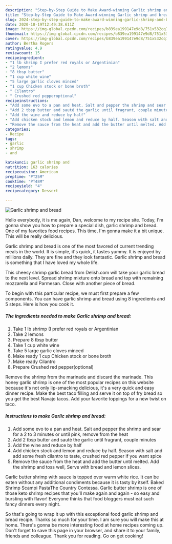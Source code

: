 ```yaml
---
description: "Step-by-Step Guide to Make Award-winning Garlic shrimp and bread"
title: "Step-by-Step Guide to Make Award-winning Garlic shrimp and bread"
slug: 2024-step-by-step-guide-to-make-award-winning-garlic-shrimp-and-bread
date: 2020-10-19T12:49:38.611Z
image: https://img-global.cpcdn.com/recipes/b839ea199147e9d8/751x532cq70/garlic-shrimp-and-bread-recipe-main-photo.jpg
thumbnail: https://img-global.cpcdn.com/recipes/b839ea199147e9d8/751x532cq70/garlic-shrimp-and-bread-recipe-main-photo.jpg
cover: https://img-global.cpcdn.com/recipes/b839ea199147e9d8/751x532cq70/garlic-shrimp-and-bread-recipe-main-photo.jpg
author: Bertha Rogers
ratingvalue: 4.9
reviewcount: 15
recipeingredient:
- "1 lb shrimp I prefer red royals or Argentinian"
- "2 lemons"
- "8 tbsp butter"
- "1 cup white wine"
- "5 large garlic cloves minced"
- "1 cup Chicken stock or bone broth"
- " Cilantro"
- " Crushed red pepperoptional"
recipeinstructions:
- "Add some evo to a pan and heat. Salt and pepper the shrimp and sear for a 2 to 3 minutes or until pink, remove from the heat"
- "Add 2 tbsp butter and sauté the garlic until fragrant, couple minutes"
- "Add the wine and reduce by half"
- "Add chicken stock and lemon and reduce by half. Season with salt and add some fresh cilantro to taste, crushed red pepper if you want spice"
- "Remove the sauce from the heat and add the butter until melted. Add the shrimp and toss well, Serve with bread and lemon slices."
categories:
- Recipe
tags:
- garlic
- shrimp
- and

katakunci: garlic shrimp and 
nutrition: 163 calories
recipecuisine: American
preptime: "PT25M"
cooktime: "PT48M"
recipeyield: "4"
recipecategory: Dessert

---
```



![Garlic shrimp and bread](https://img-global.cpcdn.com/recipes/b839ea199147e9d8/751x532cq70/garlic-shrimp-and-bread-recipe-main-photo.jpg)

Hello everybody, it is me again, Dan, welcome to my recipe site. Today, I'm gonna show you how to prepare a special dish, garlic shrimp and bread. One of my favorites food recipes. This time, I'm gonna make it a bit unique. This will be really delicious.

Garlic shrimp and bread is one of the most favored of current trending meals in the world. It is simple, it's quick, it tastes yummy. It is enjoyed by millions daily. They are fine and they look fantastic. Garlic shrimp and bread is something that I have loved my whole life.

This cheesy shrimp garlic bread from Delish.com will take your garlic bread to the next level. Spread shrimp mixture onto bread and top with remaining mozzarella and Parmesan. Close with another piece of bread.


To begin with this particular recipe, we must first prepare a few components. You can have garlic shrimp and bread using 8 ingredients and 5 steps. Here is how you cook it.

<!--inarticleads1-->

##### The ingredients needed to make Garlic shrimp and bread:

1. Take 1 lb shrimp (I prefer red royals or Argentinian
1. Take 2 lemons
1. Prepare 8 tbsp butter
1. Take 1 cup white wine
1. Take 5 large garlic cloves minced
1. Make ready 1 cup Chicken stock or bone broth
1. Make ready  Cilantro
1. Prepare  Crushed red pepper(optional)


Remove the shrimp from the marinade and discard the marinade. This honey garlic shrimp is one of the most popular recipes on this website because it&#39;s not only lip-smacking delicious, it&#39;s a very quick and easy dinner recipe. Make the best taco filling and serve it on top of fry bread so you get the best Navajo tacos. Add your favorite toppings for a new twist on taco. 

<!--inarticleads2-->

##### Instructions to make Garlic shrimp and bread:

1. Add some evo to a pan and heat. Salt and pepper the shrimp and sear for a 2 to 3 minutes or until pink, remove from the heat
1. Add 2 tbsp butter and sauté the garlic until fragrant, couple minutes
1. Add the wine and reduce by half
1. Add chicken stock and lemon and reduce by half. Season with salt and add some fresh cilantro to taste, crushed red pepper if you want spice
1. Remove the sauce from the heat and add the butter until melted. Add the shrimp and toss well, Serve with bread and lemon slices.


Garlic butter shrimp with sauce is topped over warm white rice. It can be eaten without any additional condiments because it is tasty by itself. Baked Shrimp Scampi PastaThe Country Contessa. Garlic butter shrimp is one of those keto shrimp recipes that you&#39;ll make again and again - so easy and bursting with flavor! Everyone thinks that food bloggers must eat such fancy dinners every night. 

So that's going to wrap it up with this exceptional food garlic shrimp and bread recipe. Thanks so much for your time. I am sure you will make this at home. There's gonna be more interesting food at home recipes coming up. Don't forget to save this page in your browser, and share it to your family, friends and colleague. Thank you for reading. Go on get cooking!
